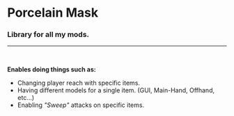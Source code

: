 # Porcelain Mask
### Library for all my mods.
<hr>
<br>

**Enables doing things such as:**
* Changing player reach with specific items.
* Having different models for a single item. (GUI, Main-Hand, Offhand, etc...)
* Enabling *"Sweep"* attacks on specific items.